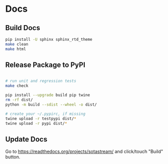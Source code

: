 # Docs


## Build Docs
```bash
pip install -U sphinx sphinx_rtd_theme
make clean
make html
```



## Release Package to PyPI

```bash

# run unit and regression tests
make check

pip install --upgrade build pip twine
rm -rf dist/
python -m build --sdist --wheel -o dist/

# create your ~/.pypirc, if missing
twine upload -r testpypi dist/*
twine upload -r pypi dist/*

```


## Update Docs

Go to https://readthedocs.org/projects/sotastream/ and click/touch "Build" button.
